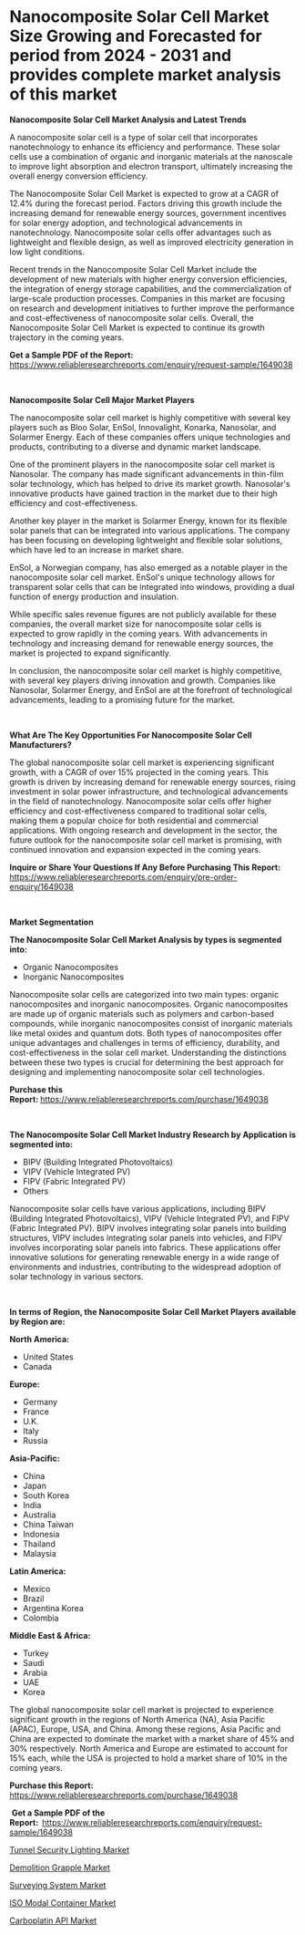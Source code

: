 <p><h1>Nanocomposite Solar Cell Market Size Growing and Forecasted for period from 2024 - 2031 and provides complete market analysis of this market</h1></p><p><strong>Nanocomposite Solar Cell Market Analysis and Latest Trends</strong></p>
<p><p>A nanocomposite solar cell is a type of solar cell that incorporates nanotechnology to enhance its efficiency and performance. These solar cells use a combination of organic and inorganic materials at the nanoscale to improve light absorption and electron transport, ultimately increasing the overall energy conversion efficiency.</p><p>The Nanocomposite Solar Cell Market is expected to grow at a CAGR of 12.4% during the forecast period. Factors driving this growth include the increasing demand for renewable energy sources, government incentives for solar energy adoption, and technological advancements in nanotechnology. Nanocomposite solar cells offer advantages such as lightweight and flexible design, as well as improved electricity generation in low light conditions.</p><p>Recent trends in the Nanocomposite Solar Cell Market include the development of new materials with higher energy conversion efficiencies, the integration of energy storage capabilities, and the commercialization of large-scale production processes. Companies in this market are focusing on research and development initiatives to further improve the performance and cost-effectiveness of nanocomposite solar cells. Overall, the Nanocomposite Solar Cell Market is expected to continue its growth trajectory in the coming years.</p></p>
<p><strong>Get a Sample PDF of the Report:&nbsp;</strong> <a href="https://www.reliableresearchreports.com/enquiry/request-sample/1649038">https://www.reliableresearchreports.com/enquiry/request-sample/1649038</a></p>
<p>&nbsp;</p>
<p><strong>Nanocomposite Solar Cell Major Market Players</strong></p>
<p><p>The nanocomposite solar cell market is highly competitive with several key players such as Bloo Solar, EnSol, Innovalight, Konarka, Nanosolar, and Solarmer Energy. Each of these companies offers unique technologies and products, contributing to a diverse and dynamic market landscape.</p><p>One of the prominent players in the nanocomposite solar cell market is Nanosolar. The company has made significant advancements in thin-film solar technology, which has helped to drive its market growth. Nanosolar's innovative products have gained traction in the market due to their high efficiency and cost-effectiveness.</p><p>Another key player in the market is Solarmer Energy, known for its flexible solar panels that can be integrated into various applications. The company has been focusing on developing lightweight and flexible solar solutions, which have led to an increase in market share.</p><p>EnSol, a Norwegian company, has also emerged as a notable player in the nanocomposite solar cell market. EnSol's unique technology allows for transparent solar cells that can be integrated into windows, providing a dual function of energy production and insulation.</p><p>While specific sales revenue figures are not publicly available for these companies, the overall market size for nanocomposite solar cells is expected to grow rapidly in the coming years. With advancements in technology and increasing demand for renewable energy sources, the market is projected to expand significantly.</p><p>In conclusion, the nanocomposite solar cell market is highly competitive, with several key players driving innovation and growth. Companies like Nanosolar, Solarmer Energy, and EnSol are at the forefront of technological advancements, leading to a promising future for the market.</p></p>
<p>&nbsp;</p>
<p><strong>What Are The Key Opportunities For Nanocomposite Solar Cell Manufacturers?</strong></p>
<p><p>The global nanocomposite solar cell market is experiencing significant growth, with a CAGR of over 15% projected in the coming years. This growth is driven by increasing demand for renewable energy sources, rising investment in solar power infrastructure, and technological advancements in the field of nanotechnology. Nanocomposite solar cells offer higher efficiency and cost-effectiveness compared to traditional solar cells, making them a popular choice for both residential and commercial applications. With ongoing research and development in the sector, the future outlook for the nanocomposite solar cell market is promising, with continued innovation and expansion expected in the coming years.</p></p>
<p><strong>Inquire or Share Your Questions If Any Before Purchasing This Report:</strong> <a href="https://www.reliableresearchreports.com/enquiry/pre-order-enquiry/1649038">https://www.reliableresearchreports.com/enquiry/pre-order-enquiry/1649038</a></p>
<p>&nbsp;</p>
<p><strong>Market Segmentation</strong></p>
<p><strong>The Nanocomposite Solar Cell Market Analysis by types is segmented into:</strong></p>
<p><ul><li>Organic Nanocomposites</li><li>Inorganic Nanocomposites</li></ul></p>
<p><p>Nanocomposite solar cells are categorized into two main types: organic nanocomposites and inorganic nanocomposites. Organic nanocomposites are made up of organic materials such as polymers and carbon-based compounds, while inorganic nanocomposites consist of inorganic materials like metal oxides and quantum dots. Both types of nanocomposites offer unique advantages and challenges in terms of efficiency, durability, and cost-effectiveness in the solar cell market. Understanding the distinctions between these two types is crucial for determining the best approach for designing and implementing nanocomposite solar cell technologies.</p></p>
<p><strong>Purchase this Report:&nbsp;</strong><a href="https://www.reliableresearchreports.com/purchase/1649038">https://www.reliableresearchreports.com/purchase/1649038</a></p>
<p>&nbsp;</p>
<p><strong>The Nanocomposite Solar Cell Market Industry Research by Application is segmented into:</strong></p>
<p><ul><li>BIPV (Building Integrated Photovoltaics)</li><li>VIPV (Vehicle Integrated PV)</li><li>FIPV (Fabric Integrated PV)</li><li>Others</li></ul></p>
<p><p>Nanocomposite solar cells have various applications, including BIPV (Building Integrated Photovoltaics), VIPV (Vehicle Integrated PV), and FIPV (Fabric Integrated PV). BIPV involves integrating solar panels into building structures, VIPV includes integrating solar panels into vehicles, and FIPV involves incorporating solar panels into fabrics. These applications offer innovative solutions for generating renewable energy in a wide range of environments and industries, contributing to the widespread adoption of solar technology in various sectors.</p></p>
<p>&nbsp;</p>
<p><strong>In terms of Region, the Nanocomposite Solar Cell Market Players available by Region are:</strong></p>
<p>
    <p> <strong> North America: </strong>
        <ul>
            <li>United States</li>
            <li>Canada</li>
        </ul>
        </p> 
    <p> <strong> Europe: </strong>
        <ul>
            <li>Germany</li>
            <li>France</li>
            <li>U.K.</li>
            <li>Italy</li>
            <li>Russia</li>
        </ul>
        </p> 
    <p> <strong> Asia-Pacific: </strong>
        <ul>
            <li>China</li>
            <li>Japan</li>
            <li>South Korea</li>
            <li>India</li>
            <li>Australia</li>
            <li>China Taiwan</li>
            <li>Indonesia</li>
            <li>Thailand</li>
            <li>Malaysia</li>
        </ul>
        </p> 
    <p> <strong> Latin America: </strong>
        <ul>
            <li>Mexico</li>
            <li>Brazil</li>
            <li>Argentina Korea</li>
            <li>Colombia</li>
        </ul>
        </p> 
    <p> <strong> Middle East & Africa: </strong>
        <ul>
            <li>Turkey</li>
            <li>Saudi</li>
            <li>Arabia</li>
            <li>UAE</li>
            <li>Korea</li>
        </ul>
    </p>
    </p>
<p><p>The global nanocomposite solar cell market is projected to experience significant growth in the regions of North America (NA), Asia Pacific (APAC), Europe, USA, and China. Among these regions, Asia Pacific and China are expected to dominate the market with a market share of 45% and 30% respectively. North America and Europe are estimated to account for 15% each, while the USA is projected to hold a market share of 10% in the coming years.</p></p>
<p><strong>Purchase this Report: </strong><a href="https://www.reliableresearchreports.com/purchase/1649038">https://www.reliableresearchreports.com/purchase/1649038</a></p>
<p>&nbsp;<strong>Get a Sample PDF of the Report:&nbsp;&nbsp;</strong><a href="https://www.reliableresearchreports.com/enquiry/request-sample/1649038">https://www.reliableresearchreports.com/enquiry/request-sample/1649038</a></p>
<p><strong></strong></p>
<p><p><a href="https://medium.com/@paulmcglynn6456/tunnel-security-lighting-market-size-cagr-trends-2024-2030-e3610b5ccbf8">Tunnel Security Lighting Market</a></p><p><a href="https://medium.com/@bethelokon998/demolition-grapple-market-furnishes-information-on-market-share-market-trends-and-market-growth-847ded1d2636">Demolition Grapple Market</a></p><p><a href="https://medium.com/@bethelokon998/surveying-system-market-research-report-its-history-and-forecast-2024-to-2031-c49f99243bcf">Surveying System Market</a></p><p><a href="https://medium.com/@paulmcglynn6456/iso-modal-container-nbsp-market-focuses-on-market-share-size-and-projected-forecast-till-2031-a482d1a385c1">ISO Modal Container Market</a></p><p><a href="https://medium.com/@rachelyoung56/carboplatin-api-market-analysis-its-cagr-market-segmentation-and-global-industry-overview-6bd1591db7ca">Carboplatin API Market</a></p></p>